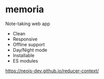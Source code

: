 # memoria

Note-taking web app

- Clean
- Responsive
- Offline support
- Day/Night mode
- Installable
- ES modules

https://neojs-dev.github.io/reducer-context/
